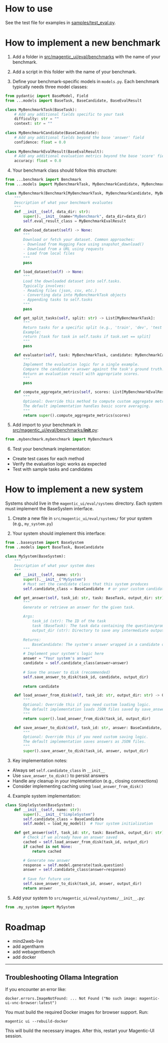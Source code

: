 # How to use

See the test file for examples in [samples/test_eval.py](samples/test_eval.py).

# How to implement a new benchmark

1. Add a folder in [src/magentic_ui/eval/benchmarks](src/magentic_ui/eval/benchmarks) with the name of your benchmark.

2. Add a script in this folder with the name of your benchmark.

3. Define your benchmark-specific models in `models.py`. Each benchmark typically needs three model classes:
```python
from pydantic import BaseModel, Field
from ...models import BaseTask, BaseCandidate, BaseEvalResult

class MyBenchmarkTask(BaseTask):
    # Add any additional fields specific to your task
    difficulty: str = ""
    context: str = ""
    
class MyBenchmarkCandidate(BaseCandidate):
    # Add any additional fields beyond the base 'answer' field
    confidence: float = 0.0
    
class MyBenchmarkEvalResult(BaseEvalResult):
    # Add any additional evaluation metrics beyond the base 'score' field
    accuracy: float = 0.0
```

4. Your benchmark class should follow this structure:
```python
from ...benchmark import Benchmark
from ...models import MyBenchmarkTask, MyBenchmarkCandidate, MyBenchmarkEvalResult

class MyBenchmark(Benchmark[MyBenchmarkTask, MyBenchmarkCandidate, MyBenchmarkEvalResult]):
    """
    Description of what your benchmark evaluates
    """
    def __init__(self, data_dir: str):
        super().__init__(name="MyBenchmark", data_dir=data_dir)
        self.eval_result_class = MyBenchmarkEvalResult

    def download_dataset(self) -> None:
        """
        Download or fetch your dataset. Common approaches:
        - Download from Hugging Face using snapshot_download()
        - Download from a URL using requests
        - Load from local files
        """
        pass

    def load_dataset(self) -> None:
        """
        Load the downloaded dataset into self.tasks.
        Typically involves:
        - Reading files (json, csv, etc.)
        - Converting data into MyBenchmarkTask objects
        - Appending tasks to self.tasks
        """
        pass

    def get_split_tasks(self, split: str) -> List[MyBenchmarkTask]:
        """
        Return tasks for a specific split (e.g., 'train', 'dev', 'test').
        Example:
        return [task for task in self.tasks if task.set == split]
        """
        pass

    def evaluator(self, task: MyBenchmarkTask, candidate: MyBenchmarkCandidate) -> MyBenchmarkEvalResult:
        """
        Implement the evaluation logic for a single example.
        Compare the candidate's answer against the task's ground truth.
        Return an evaluation result with appropriate scores.
        """
        pass

    def compute_aggregate_metrics(self, scores: List[MyBenchmarkEvalResult]) -> Dict[str, Any]:
        """
        Optional: Override this method to compute custom aggregate metrics.
        The default implementation handles basic score averaging.
        """
        return super().compute_aggregate_metrics(scores)
```

5. Add import to your benchmark in [src/magentic_ui/eval/benchmarks/__init__.py](src/magentic_ui/eval/benchmarks/__init__.py):
```python
from .mybenchmark.mybenchmark import MyBenchmark
```

6. Test your benchmark implementation:
- Create test cases for each method
- Verify the evaluation logic works as expected
- Test with sample tasks and candidates

# How to implement a new system

Systems should live in the `magentic_ui/eval/systems` directory. Each system must implement the BaseSystem interface.

1. Create a new file in `src/magentic_ui/eval/systems/` for your system (e.g., `my_system.py`)

2. Your system should implement this interface:
```python
from ..basesystem import BaseSystem
from ..models import BaseTask, BaseCandidate

class MySystem(BaseSystem):
    """
    Description of what your system does
    """
    def __init__(self, name: str):
        super().__init__("MySystem")
        # Must set the candidate class that this system produces
        self.candidate_class = BaseCandidate  # or your custom candidate class

    def get_answer(self, task_id: str, task: BaseTask, output_dir: str) -> BaseCandidate:
        """
        Generate or retrieve an answer for the given task.
        
        Args:
            task_id (str): The ID of the task
            task (BaseTask): The task data containing the question/prompt
            output_dir (str): Directory to save any intermediate outputs
            
        Returns:
            BaseCandidate: The system's answer wrapped in a candidate object
        """
        # Implement your system's logic here
        answer = "Your system's answer"
        candidate = self.candidate_class(answer=answer)
        
        # Save the answer to disk (recommended)
        self.save_answer_to_disk(task_id, candidate, output_dir)
        
        return candidate

    def load_answer_from_disk(self, task_id: str, output_dir: str) -> Optional[BaseCandidate]:
        """
        Optional: Override this if you need custom loading logic.
        The default implementation loads JSON files saved by save_answer_to_disk.
        """
        return super().load_answer_from_disk(task_id, output_dir)

    def save_answer_to_disk(self, task_id: str, answer: BaseCandidate, output_dir: str) -> None:
        """
        Optional: Override this if you need custom saving logic.
        The default implementation saves answers as JSON files.
        """
        super().save_answer_to_disk(task_id, answer, output_dir)
```

3. Key implementation notes:
- Always set `self.candidate_class` in `__init__`
- Use `save_answer_to_disk()` to persist answers
- Handle any cleanup in your implementation (e.g., closing connections)
- Consider implementing caching using `load_answer_from_disk()`

4. Example system implementation:
```python
class SimpleSystem(BaseSystem):
    def __init__(self, name: str):
        super().__init__("SimpleSystem")
        self.candidate_class = BaseCandidate
        self.model = load_my_model()  # Your system initialization

    def get_answer(self, task_id: str, task: BaseTask, output_dir: str) -> BaseCandidate:
        # Check if we already have an answer saved
        cached = self.load_answer_from_disk(task_id, output_dir)
        if cached is not None:
            return cached

        # Generate new answer
        response = self.model.generate(task.question)
        answer = self.candidate_class(answer=response)
        
        # Save for future use
        self.save_answer_to_disk(task_id, answer, output_dir)
        return answer
```

5. Add your system to `src/magentic_ui/eval/systems/__init__.py`:
```python
from .my_system import MySystem
```

# Roadmap

- mind2web-live
- add agentharm
- add webagentbench
- add docker

---

## Troubleshooting Ollama Integration

If you encounter an error like:

```
docker.errors.ImageNotFound: ... Not Found ("No such image: magentic-ui-vnc-browser:latest")
```

You must build the required Docker images for browser support. Run:

```
magentic ui --rebuild-docker
```

This will build the necessary images. After this, restart your Magentic-UI session.